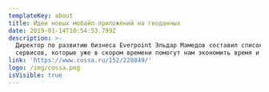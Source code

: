 ```yaml
---
templateKey: about
title: Идеи новых мобайл-приложений на геоданных
date: 2019-01-14T10:54:53.799Z
description: >-
  Директор по развитию бизнеса Everpoint Эльдар Мамедов составил список
  сервисов, которые уже в скором времени помогут нам экономить время и деньги.
link: 'https://www.cossa.ru/152/228849/'
logo: /img/cossa.png
isVisible: true
---
```


